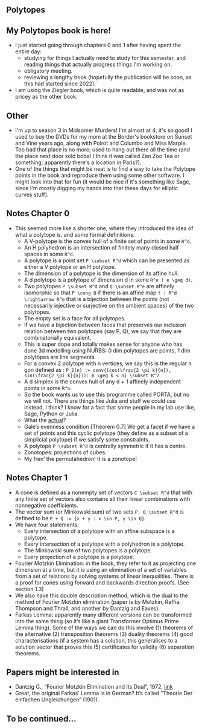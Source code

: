 ## Polytopes

## My Polytopes book is here!
- I just started going through chapters 0 and 1 after having spent the entire day:
  - studying for things I actually need to study for this semester, and reading things that actually progress things I'm working on.
  - obligatory meeting.
  - reviewing a lengthy book (hopefully the publication will be soon, as this had started since 2022).
- I am using the Ziegler book, which is quite readable, and was not as pricey as the other book.

## Other
- I'm up to season 3 in Midsomer Murders! I'm almost at 4; it's so good! I used to buy the DVDs for my mom at the Border's bookstore on Sunset and Vine years ago, along with Poirot and Columbo and Miss Marple. Too bad that place is no more; used to hang out there all the time (and the place next door sold boba! I think it was called Zen Zoo Tea or something; apparently there's a location in Paris?).
- One of the things that might be neat is to find a way to take the Polytope points in the book and reproduce them using some other software. I might look into that for fun (it would be nice if it's something like Sage, since I'm mostly digging my hands into that these days for elliptic curves stuff).

## Notes Chapter 0
- This seemed more like a shorter one, where they introduced the idea of what a polytope is, and some formal definitions.
  - A V-polytope is the convex hull of a finite set of points in some ```R^d```.
  - An H polyhedron is an intersection of finitely many closed half spaces in some ```R^d```.
  - A polytope is a point set ```P \subset R^d``` which can be presented as either a V polytope or an H polytope.
  - The dimension of a polytope is the dimension of its affine hull.
  - A d polytope is a polytope of dimension d in some ```R^e ( e \geq d)```.
  - Two polytopes ```P \subset R^d``` and ```Q \subset R^e``` are affinely isomorphic so that ```P \cong Q``` if there is an affine map ```f : R^d \rightarrow R^e``` that is a bijection between the points (not necessarily injective or surjective on the ambient spaces) of the two polytopes.
  - The empty set is a face for all polytopes.
  - If we have a bijection between faces that preserves our inclusion relation between two polytopes (say P, Q), we say that they are combinatorially equivalent.
  - This is super dope and totally makes sense for anyone who has done 3d modelling using NURBS: 0 dim polytopes are points, 1 dim polytopes are line segments
  - For a convex 2 polytope with n vertices, we say this is the regular n gon defined as : ```P_2(n) := conv{(cos(\frac{2 \pi k}{n}), sin(\frac{2 \pi k}{n})): 0 \geq k < n} \subset R^2```
  - A d simplex is the convex hull of any d + 1 affinely independent points in some ```R^n```.
  - So the book wants us to use this programme called PORTA, but no we will not. There are things like Julia and stuff we could use instead, I think? I know for a fact that some people in my lab use like, Sage, Python or Julia.
  - What the [actual](http://comopt.ifi.uni-heidelberg.de/software/PORTA/)?
  - Gale’s evenness condition [Theorem 0.7] We get a facet if we have a set of points and this cyclic polytope (they define as a subset of a simplicial polytope) if we satisfy some constraints.
  - A polytope ```P \subset R^d``` is centrally symmetric if it has a centre.
  - Zonotopes: projections of cubes.
  - My fren’ the permutahedron! It is a zonotope!

## Notes Chapter 1
- A cone is defined as a nonempty set of vectors ```C \subset R^d``` that with any finite set of vectors also contains all their linear combinations with nonnegative coefficients.
- The vector sum (or Minkowski sum) of two sets ```P, Q \subset R^d``` is defined to be ```P + Q := {x + y : x \in P, y \in Q}```.
- We have four statements:
    - Every intersection of a polytope with an affine subspace is a polytope.
    - Every intersection of a polytope with a polyhedron is a polytope.
    - The Minkowski sum of two polytopes is a polytope.
    - Every projection of a polytope is a polytope.
- Fourier Motzkin Elimination: in the book, they refer to it as projecting one dimension at a time, but it is using an elimination of a set of variables from a set of relations by solving systems of linear inequalities. There is a proof for cones using forward and backwards direction proofs. (See section 1.3)
- We also have this double description method, which is the dual to the method of Fourier Motzkin elimination (paper is by Motzkin, Raffia, Thompson and Thrall, and another by Dantzig and Eaves).
- Farkas Lemma: apparently many different versions can be transformed into the same thing (so it’s like a giant Transformer Optimus Prime Lemma thing). Some of the ways we can do this involve (1) theorems of the alternative (2) transposition theorems (3) duality theorems (4) good characterisations (if a system has a solution, this generalises to a solution vector that proves this (5) certificates for validity (6) separation theorems.

## Papers might be interested in
- Dantzig G., “Fourier Motzkin Elimination and Its Dual”, 1972, [link]([https://apps.dtic.mil/sti/pdfs/AD0750674.pdf](https://www.sciencedirect.com/science/article/pii/0097316573900046))
- Great, the original Farkas’ Lemma is in German? It’s called “Theorie Der einfachen Ungleichungen” (1901).

## To be continued...
